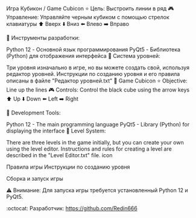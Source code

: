 Игра Кубикон / Game Cubicon :star: Цель: Выстроить линии в ряд :video_game: Управление: Управляйте черным кубиком с помощью стрелок клавиатуры :arrow_up: Вверх :arrow_down: Вниз :arrow_left: Влево :arrow_right: Вправо

:game_die: Инструменты разработки:

Python 12 - Основной язык программирования
PyQt5 - Библиотека (Python) для отображения интерфейса
:open_file_folder: Система уровней:

Три уровня изначально в игре, но вы можете создать свой, используя редактор уровней. Инструкции по созданию уровня и его правила описаны в файле "Редактор уровней.txt"
:memo: Game Cubicon :star: Objective: Line up the lines :video_game: Controls: Control the black cube using the arrow keys :arrow_up: Up :arrow_down: Down :arrow_left: Left :arrow_right: Right

:game_die: Development Tools:

Python 12 - The main programming language
PyQt5 - Library (Python) for displaying the interface
:open_file_folder: Level System:

There are three levels in the game initially, but you can create your own using the level editor. Instructions and rules for creating a level are described in the "Level Editor.txt" file.
icon

Правила игры Инструкции по созданию уровня

Сборка и запуск игры

:warning: Внимание: Для запуска игры требуется установленный Python 12 и PyQt5.

:octocat: Разработчик: https://github.com/Redin666



